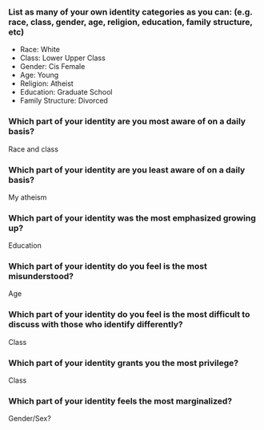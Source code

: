 ### List as many of your own identity categories as you can: (e.g. race, class, gender, age, religion, education, family structure, etc)  
- Race: White  
- Class: Lower Upper Class  
- Gender: Cis Female  
- Age: Young  
- Religion: Atheist  
- Education: Graduate School  
- Family Structure: Divorced
### Which part of your identity are you most aware of on a daily basis?  
Race and class  
### Which part of your identity are you least aware of on a daily basis?  
My atheism  
### Which part of your identity was the most emphasized growing up?  
Education  
### Which part of your identity do you feel is the most misunderstood?  
Age  
### Which part of your identity do you feel is the most difficult to discuss with those who identify differently?  
Class  
### Which part of your identity grants you the most privilege?  
Class  
### Which part of your identity feels the most marginalized?  
Gender/Sex?  
